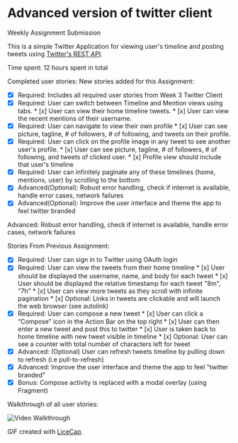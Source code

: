 # Advanced version of twitter client

Weekly Assignment Submission

This is a simple Twitter Application for viewing user's timeline and posting tweets using [Twitter's  REST API](https://dev.twitter.com/rest/public).


Time spent: 12 hours spent in total

Completed user stories:
New stories added for this Assignment:
 * [x] Required: Includes all required user stories from Week 3 Twitter Client
 * [x] Required: User can switch between Timeline and Mention views using tabs.
       * [x] User can view their home timeline tweets.
       * [x] User can view the recent mentions of their username.
 * [x] Required: User can navigate to view their own profile
        * [x] User can see picture, tagline, # of followers, # of following, and tweets on their profile.
 * [x] Required: User can click on the profile image in any tweet to see another user's profile.
        * [x] User can see picture, tagline, # of followers, # of following, and tweets of clicked user.
        * [x] Profile view should include that user's timeline
 * [x] Required: User can infinitely paginate any of these timelines (home, mentions, user) by scrolling to the bottom
 * [x] Advanced(Optional): Robust error handling, check if internet is available, handle error cases, network failures
 * [x] Advanced(Optional): Improve the user interface and theme the app to feel twitter branded

Advanced: Robust error handling, check if internet is available, handle error cases, network failures

Stories From Previous Assignment:
 * [x] Required: User can sign in to Twitter using OAuth login
 * [x] Required: User can view the tweets from their home timeline
       * [x] User should be displayed the username, name, and body for each tweet
       * [x] User should be displayed the relative timestamp for each tweet "8m", "7h"
       * [x] User can view more tweets as they scroll with infinite pagination
       * [x] Optional: Links in tweets are clickable and will launch the web browser (see autolink)
 * [x] Required: User can compose a new tweet
       * [x] User can click a “Compose” icon in the Action Bar on the top right
       * [x] User can then enter a new tweet and post this to twitter
       * [x] User is taken back to home timeline with new tweet visible in timeline
       * [x] Optional: User can see a counter with total number of characters left for tweet
 * [x] Advanced: (Optional) User can refresh tweets timeline by pulling down to refresh (i.e pull-to-refresh)
 * [x] Advanced: Improve the user interface and theme the app to feel "twitter branded"
 * [x] Bonus: Compose activity is replaced with a modal overlay (using Fragment)

Walkthrough of all user stories:

![Video Walkthrough](demo-advancedTwitter.gif)

GIF created with [LiceCap](http://www.cockos.com/licecap/).
